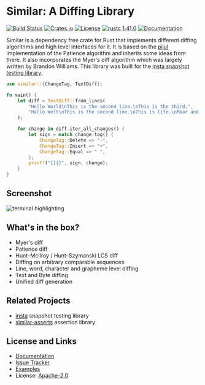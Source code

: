 # Similar: A Diffing Library

[![Build Status](https://github.com/mitsuhiko/similar/workflows/Tests/badge.svg?branch=main)](https://github.com/mitsuhiko/similar/actions?query=workflow%3ATests)
[![Crates.io](https://img.shields.io/crates/d/similar.svg)](https://crates.io/crates/similar)
[![License](https://img.shields.io/github/license/mitsuhiko/similar)](https://github.com/mitsuhiko/similar/blob/main/LICENSE)
[![rustc 1.41.0](https://img.shields.io/badge/rust-1.41%2B-orange.svg)](https://img.shields.io/badge/rust-1.41%2B-orange.svg)
[![Documentation](https://docs.rs/similar/badge.svg)](https://docs.rs/similar)

Similar is a dependency free crate for Rust that implements different diffing
algorithms and high level interfaces for it. It is based on the
[pijul](https://pijul.org/) implementation of the Patience algorithm and
inherits some ideas from there. It also incorporates the Myer's diff
algorithm which was largely written by Brandon Williams.  This library was
built for the [insta snapshot testing library](https://insta.rs).

```rust
use similar::{ChangeTag, TextDiff};

fn main() {
    let diff = TextDiff::from_lines(
        "Hello World\nThis is the second line.\nThis is the third.",
        "Hallo Welt\nThis is the second line.\nThis is life.\nMoar and more",
    );

    for change in diff.iter_all_changes() {
        let sign = match change.tag() {
            ChangeTag::Delete => "-",
            ChangeTag::Insert => "+",
            ChangeTag::Equal => " ",
        };
        print!("{}{}", sign, change);
    }
}
```

## Screenshot

![terminal highlighting](https://raw.githubusercontent.com/mitsuhiko/similar/main/assets/terminal-inline.png)

## What's in the box?

* Myer's diff
* Patience diff
* Hunt–McIlroy / Hunt–Szymanski LCS diff
* Diffing on arbitrary comparable sequences
* Line, word, character and grapheme level diffing
* Text and Byte diffing
* Unified diff generation

## Related Projects

* [insta](https://insta.rs) snapshot testing library
* [similar-asserts](https://github.com/mitsuhiko/similar-asserts) assertion library

## License and Links

- [Documentation](https://docs.rs/similar/)
- [Issue Tracker](https://github.com/mitsuhiko/similar/issues)
- [Examples](https://github.com/mitsuhiko/similar/tree/main/examples)
- License: [Apache-2.0](https://github.com/mitsuhiko/similar/blob/main/LICENSE)

